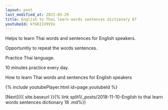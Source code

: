 ```yaml
---
layout: post
last_modified_at: 2021-03-29
title: English to Thai learn words sentences dictionary 67 
youtubeId: kfGKI1V9VIo
---
```

 
 
Helps to learn Thai words and sentences for English speakers.

Opportunitiy to repeat the words sentences. 

Practice Thai language. 
 
10 minutes practice every day. 
 
How to learn Thai words and sentences for English speakers 
 
{% include youtubePlayer.html id=page.youtubeId %}
 
 
[Next]({{ site.baseurl }}{% link  split1/_posts/2018-11-10-English to thai learn words sentences dictionary 18 .md%})
 
